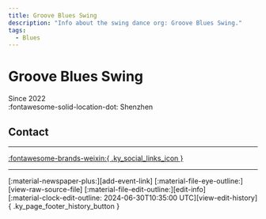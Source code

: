```yaml
---
title: Groove Blues Swing
description: "Info about the swing dance org: Groove Blues Swing."
tags:
  - Blues
---
```


# Groove Blues Swing

Since 2022  
:fontawesome-solid-location-dot: Shenzhen  


## Contact


---

 [:fontawesome-brands-weixin:{ .ky_social_links_icon }](# "Groove BluesSwing")

---

<div class="ky_page_footer" markdown>
<div class="ky_page_footer_trailing" markdown="span">
[:material-newspaper-plus:][add-event-link]
[:material-file-eye-outline:][view-raw-source-file]
[:material-file-edit-outline:][edit-info]
</div>
<div class="ky_page_footer_leading" markdown="span">
[:material-clock-edit-outline: 2024-06-30T10:35:00 UTC][view-edit-history]{ .ky_page_footer_history_button }
</div>
</div>

[add-event-link]: https://github.com/swingdance/events/issues/new?assignees=&labels=add+event&projects=&template=02-add_entity.yml&title=Add%20Event%3A%20zh_CN%20%E2%80%A2%20%3CName%3E&region=zh_CN&province=Guangdong&city=Shenzhen&org_id=groove-blues-swing "Add Event"
[view-raw-source-file]: https://github.com/swingdance/orgs/blob/main/zh_CN/groove-blues-swing.json "View Raw Source File"
[edit-info]: https://github.com/swingdance/orgs/issues/new?assignees=&labels=update+org&projects=&template=03-update_entity.yml&title=Update%20Org%3A%20zh_CN%20%E2%80%A2%20Groove%20Blues%20Swing&region=zh_CN&id=groove-blues-swing&name=Groove%20Blues%20Swing "Edit Info"

[view-edit-history]: https://github.com/swingdance/orgs/commits/main/zh_CN/groove-blues-swing.json "View Edit History"
